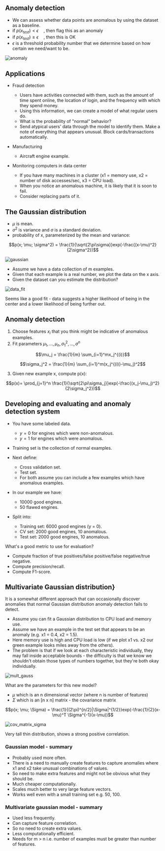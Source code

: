 ## Anomaly detection
* We can assess whether data points are anomalous by using the dataset as a baseline.
* if $p(x_{test}) < \epsilon \quad$, then flag this as an anomaly
* if $p(x_{test}) \geq \epsilon \quad$, then this is OK
* $\epsilon$ is a threshold probability number that we determine based on how certain we need/want to be.

![anomaly](https://github.com/djeada/Stanford-Machine-Learning/blob/main/slides/resources/anomaly.png)

## Applications

* Fraud detection
    * Users have activities connected with them, such as the amount of time spent online, the location of login, and the frequency with which they spend money.
    * Using this information, we can create a model of what regular users do.
    * What is the probability of "normal" behavior?
    * Send atypical users' data through the model to identify them. Make a note of everything that appears unusual. Block cards/transactions automatically.

* Manufacturing
    * Aircraft engine example.

* Monitoring computers in data center
    * If you have many machines in a cluster (x1 = memory use, x2 = number of disk accesses/sec, x3 = CPU load).
    * When you notice an anomalous machine, it is likely that it is soon to fail.
    * Consider replacing parts of it.
        
## The Gaussian distribution

* $\mu$ is mean.
* $\sigma^2$ is variance and $\sigma$ is a standard deviation.
* probability of x, parameterized by the mean and variance:


$$p(x; \mu; \sigma^2) = \frac{1}{\sqrt{2\pi\sigma}}exp(-\frac{(x-\mu)^2}{2\sigma^2})$$

![gaussian](https://github.com/djeada/Stanford-Machine-Learning/blob/main/slides/resources/gaussian.png)

* Assume we have a data collection of m examples.
* Given that each example is a real number, we plot the data on the x axis.
* Given the dataset can you estimate the distribution?

![data_fit](https://github.com/djeada/Stanford-Machine-Learning/blob/main/slides/resources/data_fit.png)

Seems like a good fit - data suggests a higher likelihood of being in the center and a lower likelihood of being further out.


## Anomaly detection

1. Choose features $x_i$ that you think might be indicative of anomalous examples.
2. Fit parameters $\mu_1, ..., \mu_n, \sigma_1^2, ..., \sigma^n$

$$\mu_j = \frac{1}{m} \sum_{i=1}^mx_j^{(i)}$$

$$\sigma_j^2 = \frac{1}{m} \sum_{i=1}^m(x_j^{(i)}-\mu_j)^2$$

3. Given new example x, compute p(x):

$$p(x)= \prod_{j=1}^n \frac{1}{\sqrt{2\pi\sigma_j}}exp(-\frac{(x_j-\mu_j)^2}{2\sigma_j^2})$$

## Developing and evaluating and anomaly detection system

* You have some labeled data.        
    * $y=0$ for engines which were non-anomalous.
    * $y=1$ for engines which were anomalous.
        
* Training set is the collection of normal examples.
* Next define:
    * Cross validation set.
    * Test set.
    * For both assume you can include a few examples which have anomalous examples.
        

* In our example we have:
    * 10000 good engines.
    * 50 flawed engines.
        
* Split into:
    * Training set: 6000 good engines (y = 0).
    * CV set: 2000 good engines, 10 anomalous.
    * Test set: 2000 good engines, 10 anomalous.

What's a good metric to use for evaluation?


* Compute fraction of true positives/false positive/false negative/true negative.
* Compute precision/recall.
* Compute F1-score.


## Multivariate Gaussian distribution}
It is a somewhat different approach that can occasionally discover anomalies that normal Gaussian distribution anomaly detection fails to detect.


* Assume you can fit a Gaussian distribution to CPU load and memory use.
* Assume we have an example in the test set that appears to be an anomaly (e.g. x1 = 0.4, x2 = 1.5).
* Here memory use is high and CPU load is low (if we plot x1 vs. x2 our green example looks miles away from the others).
* The problem is that if we look at each characteristic individually, they may fall inside acceptable bounds - the difficulty is that we know we shouldn't obtain those types of numbers together, but they're both okay individually.

![mult_gauss](https://github.com/djeada/Stanford-Machine-Learning/blob/main/slides/resources/mult_gauss.png)

What are the parameters for this new model?

* $\mu$ which is an n dimensional vector (where n is number of features)
* $\Sigma$ which is an [n x n] matrix - the covariance matrix


$$p(x; \mu; \Sigma) = \frac{1}{(2\pi)^{n/2}|\Sigma|^{1/2}}exp(-\frac{1}{2}(x-\mu)^T \Sigma^{-1}(x-\mu))$$

![cov_matrix_sigma](https://github.com/djeada/Stanford-Machine-Learning/blob/main/slides/resources/cov_matrix_sigma.png)

Very tall thin distribution, shows a strong positive correlation.

### Gaussian model - summary

* Probably used more often.
* There is a need to manually create features to capture anomalies where x1 and x2 take unusual combinations of values.
* So need to make extra features and might not be obvious what they should be.
* Much cheaper computationally.
* Scales much better to very large feature vectors.
* Works well even with a small training set e.g. 50, 100.


### Multivariate gaussian model - summary

* Used less frequently.
* Can capture feature correlation.
* So no need to create extra values.
* Less computationally efficient.
* Needs for m > n  i.e. number of examples must be greater than number of features.  
